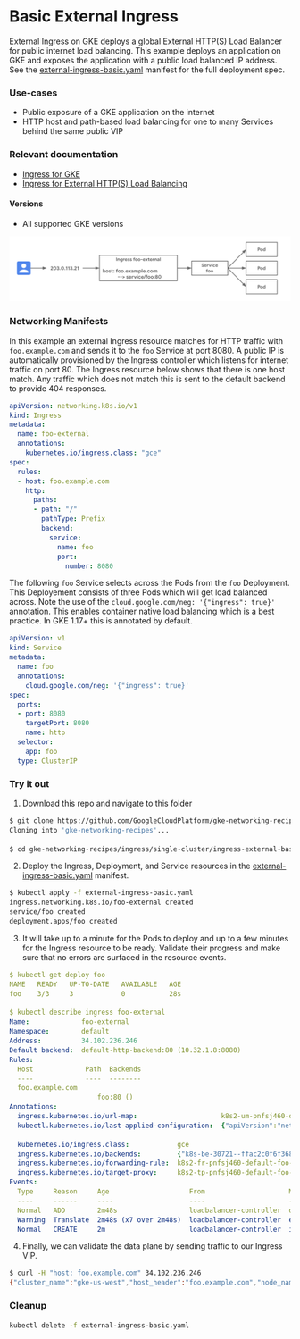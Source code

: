 # Basic External Ingress

External Ingress on GKE deploys a global External HTTP(S) Load Balancer for public internet load balancing. This example deploys an application on GKE and exposes the application with a public load balanced IP address. See the [external-ingress-basic.yaml](external-ingress-basic.yaml) manifest for the full deployment spec.

### Use-cases

- Public exposure of a GKE application on the internet
- HTTP host and path-based load balancing for one to many Services behind the same public VIP

### Relevant documentation

- [Ingress for GKE](https://cloud.google.com/kubernetes-engine/docs/concepts/ingress)
- [Ingress for External HTTP(S) Load Balancing](https://cloud.google.com/kubernetes-engine/docs/concepts/ingress-xlb)

#### Versions

- All supported GKE versions


![basic external ingress](../../../images/external-ingress-basic.png)



### Networking Manifests

In this example an external Ingress resource matches for HTTP traffic with `foo.example.com` and sends it to the `foo` Service at port 8080. A public IP is automatically provisioned by the Ingress controller which listens for internet traffic on port 80. The Ingress resource below shows that there is one host match. Any traffic which does not match this is sent to the default backend to provide 404 responses. 


```yaml
apiVersion: networking.k8s.io/v1
kind: Ingress
metadata:
  name: foo-external
  annotations:
    kubernetes.io/ingress.class: "gce"
spec:
  rules:
  - host: foo.example.com
    http:
      paths:
      - path: "/"
        pathType: Prefix
        backend:
          service:
            name: foo
            port:
              number: 8080
```

The following `foo` Service selects across the Pods from the `foo` Deployment. This Deployement consists of three Pods which will get load balanced across. Note the use of the `cloud.google.com/neg: '{"ingress": true}'` annotation. This enables container native load balancing which is a best practice. In GKE 1.17+ this is annotated by default.

```yaml
apiVersion: v1
kind: Service
metadata:
  name: foo
  annotations:
    cloud.google.com/neg: '{"ingress": true}'
spec:
  ports:
  - port: 8080
    targetPort: 8080
    name: http 
  selector:
    app: foo
  type: ClusterIP
```

### Try it out

1. Download this repo and navigate to this folder

```bash
$ git clone https://github.com/GoogleCloudPlatform/gke-networking-recipes.git
Cloning into 'gke-networking-recipes'...

$ cd gke-networking-recipes/ingress/single-cluster/ingress-external-basic/
```

2. Deploy the Ingress, Deployment, and Service resources in the [external-ingress-basic.yaml](external-ingress-basic.yaml) manifest.

```bash
$ kubectl apply -f external-ingress-basic.yaml
ingress.networking.k8s.io/foo-external created
service/foo created
deployment.apps/foo created
```


3. It will take up to a minute for the Pods to deploy and up to a few minutes for the Ingress resource to be ready. Validate their progress and make sure that no errors are surfaced in the resource events.


```yaml
$ kubectl get deploy foo
NAME   READY   UP-TO-DATE   AVAILABLE   AGE
foo    3/3     3            0           28s

$ kubectl describe ingress foo-external
Name:             foo-external
Namespace:        default
Address:          34.102.236.246
Default backend:  default-http-backend:80 (10.32.1.8:8080)
Rules:
  Host             Path  Backends
  ----             ----  --------
  foo.example.com
                      foo:80 ()
Annotations:
  ingress.kubernetes.io/url-map:                     k8s2-um-pnfsj460-default-foo-external-hbh8okhj
  kubectl.kubernetes.io/last-applied-configuration:  {"apiVersion":"networking.k8s.io/v1beta1","kind":"Ingress","metadata":{"annotations":{"kubernetes.io/ingress.class":"gce"},"name":"foo-external","namespace":"default"},"spec":{"rules":[{"host":"foo.example.com","http":{"paths":[{"backend":{"serviceName":"foo","servicePort":80}}]}}]}}

  kubernetes.io/ingress.class:            gce
  ingress.kubernetes.io/backends:         {"k8s-be-30721--ffac2c0f6f368e56":"Unknown","k8s1-ffac2c0f-default-foo-80-19f3e1c4":"Unknown"}
  ingress.kubernetes.io/forwarding-rule:  k8s2-fr-pnfsj460-default-foo-external-hbh8okhj
  ingress.kubernetes.io/target-proxy:     k8s2-tp-pnfsj460-default-foo-external-hbh8okhj
Events:
  Type     Reason     Age                    From                     Message
  ----     ------     ----                   ----                     -------
  Normal   ADD        2m48s                  loadbalancer-controller  default/foo-external
  Warning  Translate  2m48s (x7 over 2m48s)  loadbalancer-controller  error while evaluating the ingress spec: could not find service "default/foo"
  Normal   CREATE     2m                     loadbalancer-controller  ip: 34.102.236.246
```

4. Finally, we can validate the data plane by sending traffic to our Ingress VIP.

```bash
$ curl -H "host: foo.example.com" 34.102.236.246
{"cluster_name":"gke-us-west","host_header":"foo.example.com","node_name":"gke-gke-us-west-default-pool-8cdbdcce-smk6.c.church-243723.internal","pod_name":"foo-55dc6d64ff-66d4w","pod_name_emoji":"👨🏽‍🏭","project_id":"church-243723","timestamp":"2020-08-05T04:00:59","zone":"us-west1-a"}
```


### Cleanup

```bash
kubectl delete -f external-ingress-basic.yaml
```
